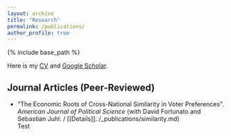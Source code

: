 ```yaml
---
layout: archive
title: "Research"
permalink: /publications/
author_profile: true
---
```


{% include base_path %}

Here is my [CV](/files/CV.pdf) and [Google Scholar](https://scholar.google.com/citations?user=mf4yXbAAAAAJ&hl=en).

## Journal Articles (Peer-Reviewed)
* "The Economic Roots of Cross-National Similarity in Voter Preferences". *American Journal of Political Science* (with David Fortunato and Sebastian Juhl. /
  [[Details]]../_publications/similarity.md)
  <br>
  Test
  

